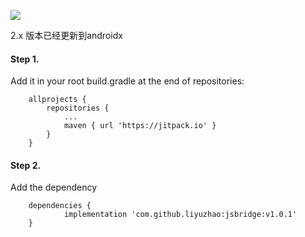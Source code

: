 [![](https://jitpack.io/v/liyuzhao/jsbridge.svg)](https://jitpack.io/#liyuzhao/jsbridge)


2.x 版本已经更新到androidx

#### Step 1.
Add it in your root build.gradle at the end of repositories:

```
	allprojects {
		repositories {
			...
			maven { url 'https://jitpack.io' }
		}
	}
```

#### Step 2.
Add the dependency

```
	dependencies {
	        implementation 'com.github.liyuzhao:jsbridge:v1.0.1'
	}

```